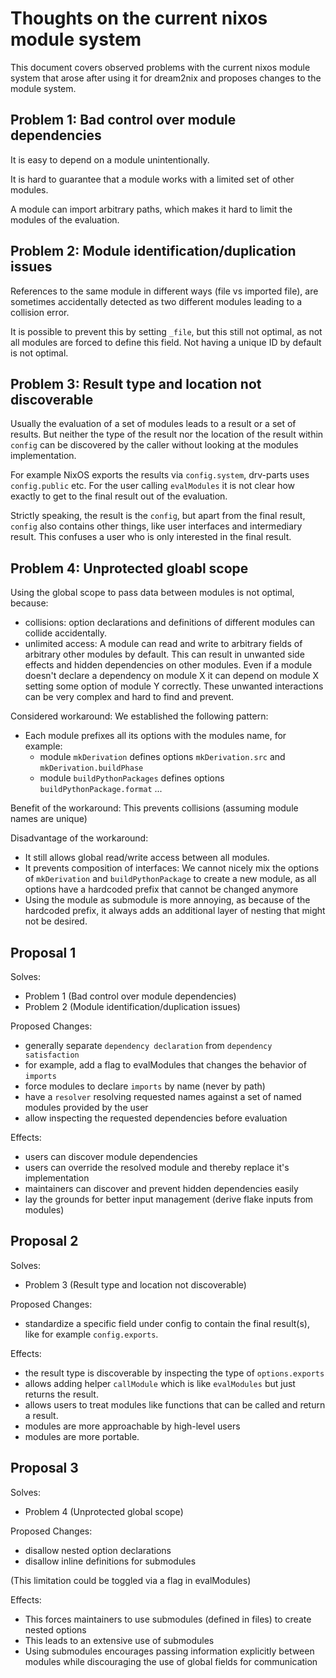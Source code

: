 # Thoughts on the current nixos module system

This document covers observed problems with the current nixos module system that arose after using it for dream2nix and proposes changes to the module system.

## Problem 1: Bad control over module dependencies

It is easy to depend on a module unintentionally.

It is hard to guarantee that a module works with a limited set of other modules.

A module can import arbitrary paths, which makes it hard to limit the modules of the evaluation.

## Problem 2: Module identification/duplication issues

References to the same module in different ways (file vs imported file), are sometimes accidentally detected as two different modules leading to a collision error.

It is possible to prevent this by setting `_file`, but this still not optimal, as not all modules are forced to define this field.
Not having a unique ID by default is not optimal.

## Problem 3: Result type and location not discoverable

Usually the evaluation of a set of modules leads to a result or a set of results. But neither the type of the result nor the location of the result within `config` can be discovered by the caller without looking at the modules implementation.

For example NixOS exports the results via `config.system`, drv-parts uses `config.public` etc.
For the user calling `evalModules` it is not clear how exactly to get to the final result out of the evaluation.

Strictly speaking, the result is the `config`, but apart from the final result, `config` also contains other things, like user interfaces and intermediary result. This confuses a user who is only interested in the final result.

## Problem 4: Unprotected gloabl scope
Using the global scope to pass data between modules is not optimal, because:
- collisions: option declarations and definitions of different modules can collide accidentally.
- unlimited access: A module can read and write to arbitrary fields of arbitrary other modules by default. This can result in unwanted side effects and hidden dependencies on other modules. Even if a module doesn't declare a dependency on module X it can depend on module X setting some option of module Y correctly. These unwanted interactions can be very complex and hard to find and prevent.

Considered workaround:
We established the following pattern:

- Each module prefixes all its options with the modules name, for example:
  - module `mkDerivation` defines options `mkDerivation.src` and `mkDerivation.buildPhase`
  - module `buildPythonPackages` defines options `buildPythonPackage.format` ...

Benefit of the workaround:
This prevents collisions (assuming module names are unique)

Disadvantage of the workaround:

- It still allows global read/write access between all modules.
- It prevents composition of interfaces: We cannot nicely mix the options of `mkDerivation` and `buildPythonPackage` to create a new module, as all options have a hardcoded prefix that cannot be changed anymore
- Using the module as submodule is more annoying, as because of the hardcoded prefix, it always adds an additional layer of nesting that might not be desired.

## Proposal 1

Solves:

- Problem 1 (Bad control over module dependencies)
- Problem 2 (Module identification/duplication issues)

Proposed Changes:

- generally separate `dependency declaration` from `dependency satisfaction`
- for example, add a flag to evalModules that changes the behavior of `imports`
- force modules to declare `imports` by name (never by path)
- have a `resolver` resolving requested names against a set of named modules provided by the user
- allow inspecting the requested dependencies before evaluation

Effects:

- users can discover module dependencies
- users can override the resolved module and thereby replace it's implementation
- maintainers can discover and prevent hidden dependencies easily
- lay the grounds for better input management (derive flake inputs from modules)

## Proposal 2

Solves:

- Problem 3 (Result type and location not discoverable)

Proposed Changes:

- standardize a specific field under config to contain the final result(s), like for example `config.exports`.

Effects:

- the result type is discoverable by inspecting the type of `options.exports`
- allows adding helper `callModule` which is like `evalModules` but just returns the result.
- allows users to treat modules like functions that can be called and return a result.
- modules are more approachable by high-level users
- modules are more portable.

## Proposal 3

Solves:

- Problem 4 (Unprotected global scope)

Proposed Changes:

- disallow nested option declarations
- disallow inline definitions for submodules

(This limitation could be toggled via a flag in evalModules)

Effects:

- This forces maintainers to use submodules (defined in files) to create nested options
- This leads to an extensive use of submodules
- Using submodules encourages passing information explicitly between modules while discouraging the use of global fields for communication
